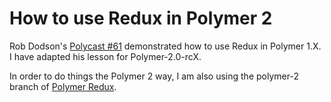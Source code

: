 # How to use Redux in Polymer 2

Rob Dodson's [Polycast #61](https://www.youtube.com/watch?v=PahsgJn0sgU) demonstrated how to use Redux in Polymer 1.X. I have adapted his lesson for Polymer-2.0-rcX.

In order to do things the Polymer 2 way, I am also using the polymer-2 branch of [Polymer Redux](https://github.com/tur-nr/polymer-redux).